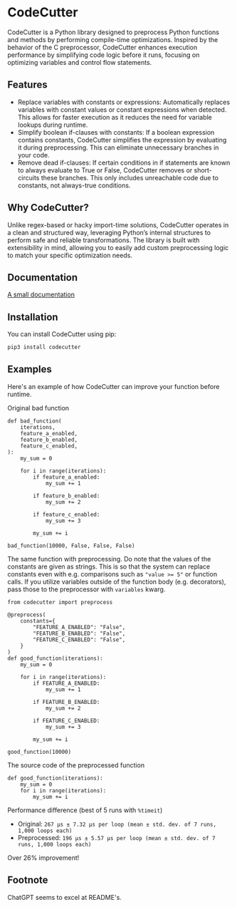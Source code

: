 # CodeCutter

CodeCutter is a Python library designed to preprocess Python functions and methods by performing compile-time optimizations. Inspired by the behavior of the C preprocessor, CodeCutter enhances execution performance by simplifying code logic before it runs, focusing on optimizing variables and control flow statements.

## Features

- Replace variables with constants or expressions: Automatically replaces variables with constant values or constant expressions when detected. This allows for faster execution as it reduces the need for variable lookups during runtime.
- Simplify boolean if-clauses with constants: If a boolean expression contains constants, CodeCutter simplifies the expression by evaluating it during preprocessing. This can eliminate unnecessary branches in your code.
- Remove dead if-clauses: If certain conditions in if statements are known to always evaluate to True or False, CodeCutter removes or short-circuits these branches. This only includes unreachable code due to constants, not always-true conditions.

## Why CodeCutter?

Unlike regex-based or hacky import-time solutions, CodeCutter operates in a clean and structured way, leveraging Python’s internal structures to perform safe and reliable transformations. The library is built with extensibility in mind, allowing you to easily add custom preprocessing logic to match your specific optimization needs.

## Documentation

[A small documentation](https://github.com/b10011/codecutter/blob/master/documentation.md)

## Installation

You can install CodeCutter using pip:

```bash
pip3 install codecutter
```

## Examples

Here's an example of how CodeCutter can improve your function before runtime.

Original bad function

```python3
def bad_function(
    iterations,
    feature_a_enabled,
    feature_b_enabled,
    feature_c_enabled,
):
    my_sum = 0

    for i in range(iterations):
        if feature_a_enabled:
            my_sum += 1

        if feature_b_enabled:
            my_sum += 2

        if feature_c_enabled:
            my_sum += 3

        my_sum += i

bad_function(10000, False, False, False)
```

The same function with preprocessing. Do note that the values of the constants
are given as strings. This is so that the system can replace constants even with
e.g. comparisons such as `"value >= 5"` or function calls. If you utilize
variables outside of the function body (e.g. decorators), pass those to the
preprocessor with `variables` kwarg.

```python3
from codecutter import preprocess

@preprocess(
    constants={
        "FEATURE_A_ENABLED": "False",
        "FEATURE_B_ENABLED": "False",
        "FEATURE_C_ENABLED": "False",
    }
)
def good_function(iterations):
    my_sum = 0

    for i in range(iterations):
        if FEATURE_A_ENABLED:
            my_sum += 1

        if FEATURE_B_ENABLED:
            my_sum += 2

        if FEATURE_C_ENABLED:
            my_sum += 3

        my_sum += i

good_function(10000)
```

The source code of the preprocessed function

```python3
def good_function(iterations):
    my_sum = 0
    for i in range(iterations):
        my_sum += i
```

Performance difference (best of 5 runs with `%timeit`)

- Original: `267 µs ± 7.32 µs per loop (mean ± std. dev. of 7 runs, 1,000 loops each)`
- Preprocessed: `196 µs ± 5.57 µs per loop (mean ± std. dev. of 7 runs, 1,000 loops each)`

Over 26% improvement!

## Footnote

ChatGPT seems to excel at README's.

